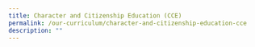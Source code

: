 ```yaml
---
title: Character and Citizenship Education (CCE)
permalink: /our-curriculum/character-and-citizenship-education-cce
description: ""
---
```

